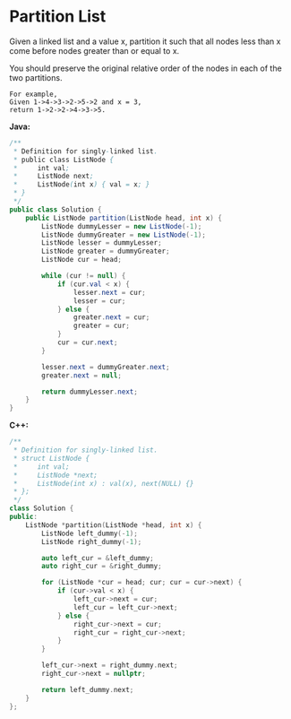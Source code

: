 # Partition List

Given a linked list and a value x, partition it such that all nodes less than x come before nodes greater than or equal to x.

You should preserve the original relative order of the nodes in each of the two partitions.

    For example,
    Given 1->4->3->2->5->2 and x = 3,
    return 1->2->2->4->3->5.

**Java:**
```java
/**
 * Definition for singly-linked list.
 * public class ListNode {
 *     int val;
 *     ListNode next;
 *     ListNode(int x) { val = x; }
 * }
 */
public class Solution {
    public ListNode partition(ListNode head, int x) {
        ListNode dummyLesser = new ListNode(-1);
        ListNode dummyGreater = new ListNode(-1);
        ListNode lesser = dummyLesser;
        ListNode greater = dummyGreater;
        ListNode cur = head;

        while (cur != null) {
            if (cur.val < x) {
                lesser.next = cur;
                lesser = cur;
            } else {
                greater.next = cur;
                greater = cur;
            }
            cur = cur.next;
        }

        lesser.next = dummyGreater.next;
        greater.next = null;

        return dummyLesser.next;
    }
}
```

**C++:**
```c++
/**
 * Definition for singly-linked list.
 * struct ListNode {
 *     int val;
 *     ListNode *next;
 *     ListNode(int x) : val(x), next(NULL) {}
 * };
 */
class Solution {
public:
    ListNode *partition(ListNode *head, int x) {
        ListNode left_dummy(-1);
        ListNode right_dummy(-1);

        auto left_cur = &left_dummy;
        auto right_cur = &right_dummy;

        for (ListNode *cur = head; cur; cur = cur->next) {
            if (cur->val < x) {
                left_cur->next = cur;
                left_cur = left_cur->next;
            } else {
                right_cur->next = cur;
                right_cur = right_cur->next;
            }
        }

        left_cur->next = right_dummy.next;
        right_cur->next = nullptr;

        return left_dummy.next;
    }
};
```
